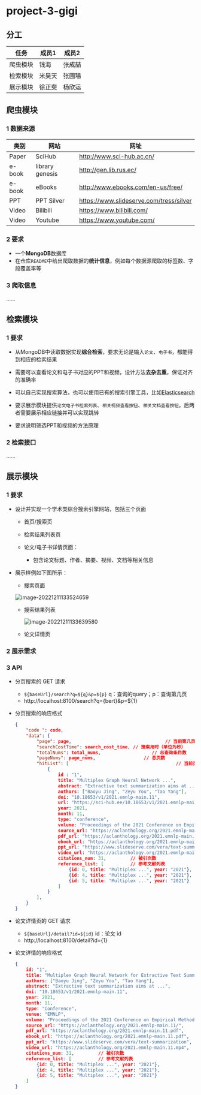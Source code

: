 # project-3-gigi

## 分工

| 任务     | 成员1  | 成员2  |
| -------- | ------ | ------ |
| 爬虫模块 | 钱海   | 张成喆 |
| 检索模块 | 米昊天 | 张圃瑒 |
| 展示模块 | 徐正斐 | 杨欣运 |

## 爬虫模块

### 1 数据来源

| 类别   | 网站            | 网址                                    |
| ------ | --------------- | --------------------------------------- |
| Paper  | SciHub          | http://www.sci-hub.ac.cn/               |
| e-book | library genesis | http://gen.lib.rus.ec/                  |
| e-book | eBooks          | http://www.ebooks.com/en-us/free/       |
| PPT    | PPT Silver      | https://www.slideserve.com/tress/silver |
| Video  | Bilibili        | https://www.bilibili.com/               |
| Video  | Youtube         | https://www.youtube.com/                |

### 2 要求

* 一个**MongoDB**数据库
* 在仓库`README`中给出爬取数据的**统计信息**，例如每个数据源爬取的标签数、字段覆盖率等

### 3 爬取信息

......

## 检索模块

### 1 要求

* 从MongoDB中读取数据实现**综合检索**，要求无论是输入`论文`、`电子书`，都能得到相应的检索结果

* 需要可以查看论文和电子书对应的PPT和视频，设计方法**去杂去重**，保证对齐的准确率

* 可以自己实现搜索算法，也可以使用已有的搜索引擎工具，比如[Elasticsearch](https://www.elastic.co/)

* 要求展示模块提供`论文电子书检索列表`、`相关视频查看按钮`、`相关文档查看按钮`，后两者需要展示相应链接并可以实现跳转

* 要求说明筛选PPT和视频的方法原理


### 2 检索接口

......

## 展示模块

### 1 要求

* 设计并实现一个学术类综合搜索引擎网站，包括三个页面

  * 首页/搜索页
  * 检索结果列表页

  * 论文/电子书详情页面：
    * 包含论文标题、作者、摘要、视频、文档等相关信息

* 展示样例如下图所示：

  * 搜索页面
  
  ![image-20221211133524659](https://s2.loli.net/2022/12/11/MlfnszYwdrKjV7c.png)
  
  * 搜索结果列表
  
    ![image-20221211133639580](https://s2.loli.net/2022/12/11/KlWuoinjNSGOQwr.png)
  
  * 论文详情页

### 2 展示需求

### 3 API

* 分页搜索的 GET 请求

  * `${baseUrl}/search?q=${q}&p=${p}`    q：查询的query；p：查询第几页
  * http://localhost:8100/search?q={bert}&p=${1}

* 分页搜索的响应格式

  ```json
  {
      "code ": code,
      "data": {
          "page": page,                                   // 当前第几页（从1开始）
          "searchCostTime": search_cost_time, // 搜索用时（单位为秒）
          "totalNums": total_nums,                   // 总查询条目数
          "pageNums": page_nums,                  // 总页数
          "hitList": [                                        // 当前页的命中列表
              {
                  id : "1",
                  title: "Multiplex Graph Neural Network ...",
                  abstract: "Extractive text summarization aims at ...",
                  authors: ["Baoyu Jing", "Zeyu You", "Tao Yang"],
                  doi: "10.18653/v1/2021.emnlp-main.11",
                  url: "https://sci-hub.ee/10.18653/v1/2021.emnlp-main.11",
                  year: 2021,
                  month: 11,
                  type: "conference",
                  volume: "Proceedings of the 2021 Conference on Empirical Methods in Natural Language Processing",
                  source_url: "https://aclanthology.org/2021.emnlp-main.11/",
                  pdf_url: "https://aclanthology.org/2021.emnlp-main.11.pdf",
                  ebook_url: "https://aclanthology.org/2021.emnlp-main.11.pdf",
                  ppt_url: "https://www.slideserve.com/vera/text-summarization",
                  video_url: "https://aclanthology.org/2021.emnlp-main.11.mp4",
                  citations_num: 31,         // 被引次数
                  reference_list: [          // 参考文献列表
                      {id: 0, title: "Multiplex ...", year: "2021"}, 
                      {id: 4, title: "Multiplex ...", year: "2021"}, 
                      {id: 5, title: "Multiplex ...", year: "2021"}
                  ]
              }
          ],
      }
  }
  ```
  
* 论文详情页的 GET 请求
  * `${baseUrl}/detail?id=${id}`    id：论文 id
  * http://localhost:8100/detail?id={1}

* 论文详情的响应格式

  ```json
  {
      id: "1",
      title: "Multiplex Graph Neural Network for Extractive Text Summarization",
      authors: ["Baoyu Jing", "Zeyu You", "Tao Yang"],
      abstract: "Extractive text summarization aims at ...",
      doi: "10.18653/v1/2021.emnlp-main.11",
      year: 2021,
      month: 11,
      type: "Conference",
      venue: "EMNLP",
      volume: "Proceedings of the 2021 Conference on Empirical Methods in Natural Language Processing",
      source_url: "https://aclanthology.org/2021.emnlp-main.11/",
      pdf_url: "https://aclanthology.org/2021.emnlp-main.11.pdf",
      ebook_url: "https://aclanthology.org/2021.emnlp-main.11.pdf",
      ppt_url: "https://www.slideserve.com/vera/text-summarization",
      video_url: "https://aclanthology.org/2021.emnlp-main.11.mp4",
      citations_num: 31,         // 被引次数
      reference_list: [          // 参考文献列表
          {id: 0, title: "Multiplex ...", year: "2021"}, 
          {id: 4, title: "Multiplex ...", year: "2021"}, 
          {id: 5, title: "Multiplex ...", year: "2021"}
      ]     
  }
  ```

  

